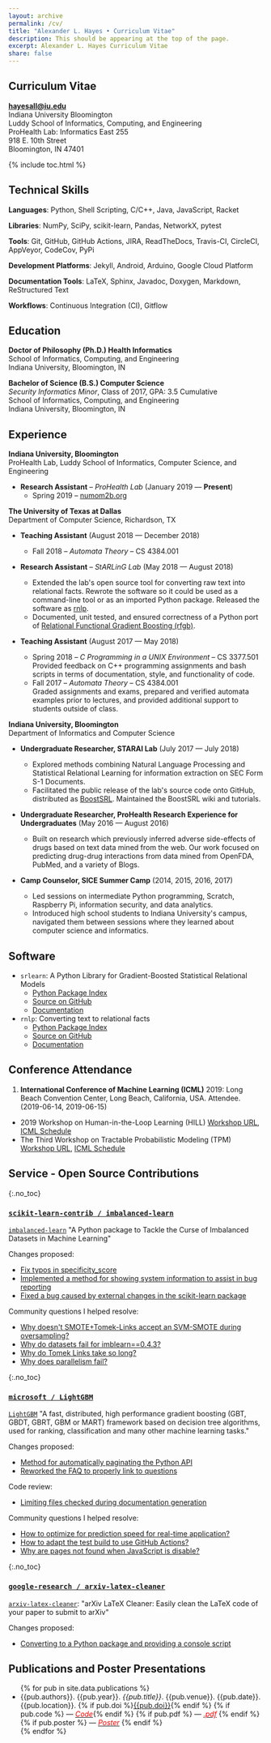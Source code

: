 ```yaml
---
layout: archive
permalink: /cv/
title: "Alexander L. Hayes • Curriculum Vitae"
description: This should be appearing at the top of the page.
excerpt: Alexander L. Hayes Curriculum Vitae
share: false
---
```


## Curriculum Vitae

**hayesall@iu.edu**  
Indiana University Bloomington  
Luddy School of Informatics, Computing, and Engineering  
ProHealth Lab: Informatics East 255  
918 E. 10th Street  
Bloomington, IN 47401  

{% include toc.html %}

## Technical Skills

**Languages**: Python, Shell Scripting, C/C++, Java, JavaScript, Racket

**Libraries**: NumPy, SciPy, scikit-learn, Pandas, NetworkX, pytest

**Tools**: Git, GitHub, GitHub Actions, JIRA, ReadTheDocs, Travis-CI, CircleCI, AppVeyor, CodeCov, PyPi

**Development Platforms**: Jekyll, Android, Arduino, Google Cloud Platform

**Documentation Tools**: LaTeX, Sphinx, Javadoc, Doxygen, Markdown, ReStructured Text

**Workflows**: Continuous Integration (CI), Gitflow

## Education

**Doctor of Philosophy (Ph.D.) Health Informatics**  
School of Informatics, Computing, and Engineering  
Indiana University, Bloomington, IN


**Bachelor of Science (B.S.) Computer Science**  
*Security Informatics Minor*, Class of 2017, GPA: 3.5 Cumulative  
School of Informatics, Computing, and Engineering  
Indiana University, Bloomington, IN

## Experience

**Indiana University, Bloomington**  
ProHealth Lab, Luddy School of Informatics, Computer Science, and Engineering

- **Research Assistant** &ndash; *ProHealth Lab* (January 2019 &mdash; **Present**)
  - Spring 2019 &ndash; [numom2b.org](http://numom2b.org)

**The University of Texas at Dallas**  
Department of Computer Science, Richardson, TX

* **Teaching Assistant** (August 2018 &mdash; December 2018)

  * Fall 2018 &ndash; *Automata Theory* &ndash; CS 4384.001

* **Research Assistant** &ndash; *StARLinG Lab* (May 2018 &mdash; August 2018)

    * Extended the lab's open source tool for converting raw text into relational facts. Rewrote the software so it could be used as a command-line tool or as an imported Python package. Released the software as [rnlp](https://pypi.org/project/rnlp/).
    * Documented, unit tested, and ensured correctness of a Python port of [Relational Functional Gradient Boosting (rfgb)](https://pypi.org/project/rfgb/).

* **Teaching Assistant** (August 2017 &mdash; May 2018)  

  * Spring 2018 &ndash; *C Programming in a UNIX Environment* &ndash; CS 3377.501  
    Provided feedback on C++ programming assignments and bash scripts in terms of documentation, style, and functionality of code.
  * Fall 2017 &ndash; *Automata Theory* &ndash; CS 4384.001  
    Graded assignments and exams, prepared and verified automata examples prior to lectures, and provided additional support to students outside of class.

**Indiana University, Bloomington**  
Department of Informatics and Computer Science

* **Undergraduate Researcher, STARAI Lab** (July 2017 &mdash; July 2018)
  * Explored methods combining Natural Language Processing and Statistical Relational Learning for information extraction on SEC Form S-1 Documents.
  * Facilitated the public release of the lab's source code onto GitHub, distributed as [BoostSRL](https://github.com/starling-lab/BoostSRL/). Maintained the BoostSRL wiki and tutorials.

* **Undergraduate Researcher, ProHealth Research Experience for Undergraduates** (May 2016 &mdash; August 2016)  
  * Built on research which previously inferred adverse side-effects of drugs based on text data mined from the web. Our work focused on predicting drug-drug interactions from data mined from OpenFDA, PubMed, and a variety of Blogs.

* **Camp Counselor, SICE Summer Camp** (2014, 2015, 2016, 2017)  
  * Led sessions on intermediate Python programming, Scratch, Raspberry Pi, information security, and data analytics.  
  * Introduced high school students to Indiana University's campus, navigated them between sessions where they learned about computer science and informatics.

## Software

- `srlearn`: A Python Library for Gradient-Boosted Statistical Relational Models
  - [Python Package Index](https://pypi.org/project/srlearn/)
  - [Source on GitHub](https://github.com/hayesall/srlearn)
  - [Documentation](https://srlearn.readthedocs.io/en/latest/)
- `rnlp`: Converting text to relational facts
  - [Python Package Index](https://pypi.org/project/rnlp/)
  - [Source on GitHub](https://github.com/hayesall/rnlp)
  - [Documentation](https://rnlp.readthedocs.io/en/latest/)

## Conference Attendance

1. **International Conference of Machine Learning (ICML)** 2019: Long Beach Convention Center, Long Beach, California, USA. Attendee. (2019-06-14, 2019-06-15)
  - 2019 Workshop on Human-in-the-Loop Learning (HILL) [Workshop URL](https://sites.google.com/view/hill2019/home), [ICML Schedule](https://icml.cc/Conferences/2019/ScheduleMultitrack?event=3511)
  - The Third Workshop on Tractable Probabilistic Modeling (TPM) [Workshop URL](https://sites.google.com/view/icmltpm2019/home), [ICML Schedule](https://icml.cc/Conferences/2019/Schedule?showEvent=3530)

## Service - Open Source Contributions

{:.no_toc}
### [`scikit-learn-contrib / imbalanced-learn`](https://github.com/scikit-learn-contrib/imbalanced-learn/)

[`imbalanced-learn`](https://github.com/scikit-learn-contrib/imbalanced-learn/) "A Python package to Tackle the Curse of Imbalanced Datasets in Machine Learning"

Changes proposed:

- [Fix typos in specificity_score](https://github.com/scikit-learn-contrib/imbalanced-learn/pull/614)
- [Implemented a method for showing system information to assist in bug reporting](https://github.com/scikit-learn-contrib/imbalanced-learn/pull/557)
- [Fixed a bug caused by external changes in the scikit-learn package](https://github.com/scikit-learn-contrib/imbalanced-learn/pull/591)

Community questions I helped resolve:

- [Why doesn't SMOTE+Tomek-Links accept an SVM-SMOTE during oversampling?](https://github.com/scikit-learn-contrib/imbalanced-learn/issues/589#issuecomment-517269361)
- [Why do datasets fail for imblearn==0.4.3?](https://github.com/scikit-learn-contrib/imbalanced-learn/issues/574#issuecomment-498822382)
- [Why do Tomek Links take so long?](https://github.com/scikit-learn-contrib/imbalanced-learn/issues/567#issuecomment-490545013)
- [Why does parallelism fail?](https://github.com/scikit-learn-contrib/imbalanced-learn/issues/560#issuecomment-478282569)

{:.no_toc}
### [`microsoft / LightGBM`](https://github.com/microsoft/LightGBM/)

[`LightGBM`](https://github.com/microsoft/LightGBM/) "A fast, distributed, high performance gradient boosting (GBT, GBDT, GBRT, GBM or MART) framework based on decision tree algorithms, used for ranking, classification and many other machine learning tasks."

Changes proposed:

- [Method for automatically paginating the Python API](https://github.com/microsoft/LightGBM/pull/2286)
- [Reworked the FAQ to properly link to questions](https://github.com/microsoft/LightGBM/pull/2293)

Code review:

- [Limiting files checked during documentation generation](https://github.com/microsoft/LightGBM/pull/2297)

Community questions I helped resolve:

- [How to optimize for prediction speed for real-time application?](https://github.com/microsoft/LightGBM/issues/2094#issuecomment-519560915)
- [How to adapt the test build to use GitHub Actions?](https://github.com/microsoft/LightGBM/issues/2353#issuecomment-524862575)
- [Why are pages not found when JavaScript is disable?](https://github.com/microsoft/LightGBM/issues/2300#issuecomment-516874783)

{:.no_toc}
### [`google-research / arxiv-latex-cleaner`](https://github.com/google-research/arxiv-latex-cleaner)

[`arxiv-latex-cleaner`](https://github.com/google-research/arxiv-latex-cleaner): "arXiv LaTeX Cleaner: Easily clean the LaTeX code of your paper to submit to arXiv"

Changes proposed:

- [Converting to a Python package and providing a console script](https://github.com/google-research/arxiv-latex-cleaner/pull/15)

## Publications and Poster Presentations

<ul>
{% for pub in site.data.publications %}
  <li>{{pub.authors}}. {{pub.year}}. <i>{{pub.title}}</i>. {{pub.venue}}. {{pub.date}}. {{pub.location}}. {% if pub.doi %}<a href="{{pub.doi}}">{{pub.doi}}</a>{% endif %} {% if pub.code %} &mdash; <a href="{{pub.code}}"><i style="color: red" class="icons fa fa-code"> Code</i></a>{% endif %} {% if pub.pdf %} &mdash; <a href="{{pub.pdf}}"><i style="color: red" class="icons fa fa-file"> .pdf</i></a> {% endif %} {% if pub.poster %} &mdash; <a href="{{pub.poster}}"><i style="color: red" class="icons fa fa-image"> Poster</i></a> {% endif %}</li>
{% endfor %}
</ul>

